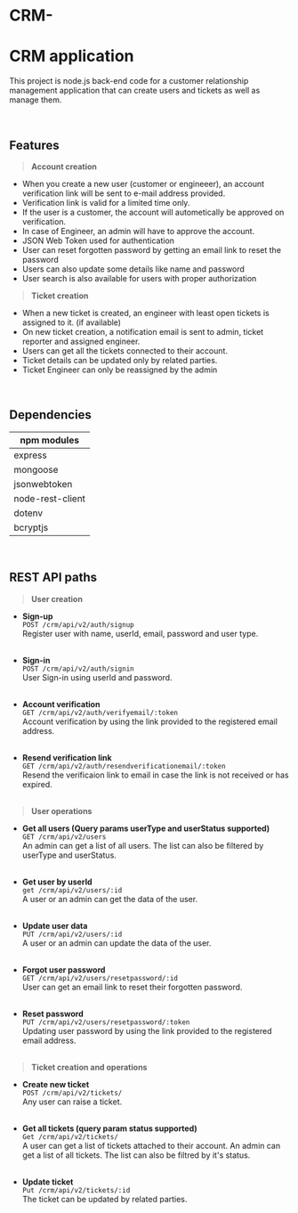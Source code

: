 # CRM-
# CRM application
This project is node.js back-end code for a customer relationship management application that can create users and tickets as well as manage them.

<br/>

## Features

>**Account creation**
- When you create a new user (customer or engineeer), an account verification link will be sent to e-mail address provided.
- Verification link is valid for a limited time only.
- If the user is a customer, the account will autometically be approved on verification.
- In case of Engineer, an admin will have to approve the account.
- JSON Web Token used for authentication
- User can reset forgotten password by getting an email link to reset the password
- Users can also update some details like name and password
- User search is also available for users with proper authorization

>**Ticket creation**
- When a new ticket is created, an engineer with least open tickets is assigned to it. (if available)
- On new ticket creation, a notification email is sent to admin, ticket reporter and assigned engineer.
- Users can get all the tickets connected to their account.
- Ticket details can be updated only by related parties.
- Ticket Engineer can only be reassigned by the admin

<br/>

## Dependencies
|npm modules|
|-|
|express|
|mongoose|
|jsonwebtoken|
|node-rest-client|
|dotenv|
|bcryptjs|

<br/>

## REST API paths

>**User creation**

- **Sign-up**<br/>
`POST /crm/api/v2/auth/signup`<br/>
Register user with name, userId, email, password and user type.<br/><br/>

- **Sign-in**<br/>
`POST /crm/api/v2/auth/signin`<br/>
User Sign-in using userId and password.<br/><br/>

- **Account verification**<br/>
`GET /crm/api/v2/auth/verifyemail/:token`<br/>
Account verification by using the link provided to the registered email address.<br/><br/>

- **Resend verification link**<br/>
`GET /crm/api/v2/auth/resendverificationemail/:token`<br/>
Resend the verificaion link to email in case the link is not received or has expired.<br/><br/>

>**User operations**

- **Get all users (Query params userType and userStatus supported)**<br/>
`GET /crm/api/v2/users`<br/>
An admin can get a list of all users. The list can also be filtered by userType and userStatus.<br/><br/>

- **Get user by userId**<br/>
`get /crm/api/v2/users/:id`<br/>
A user or an admin can get the data of the user.<br/><br/>

- **Update user data**<br/>
`PUT /crm/api/v2/users/:id`<br/>
A user or an admin can update the data of the user.<br/><br/>

- **Forgot user password**<br/>
`GET /crm/api/v2/users/resetpassword/:id`<br/>
User can get an email link to reset their forgotten password.<br/><br/>

- **Reset password**<br/>
`PUT /crm/api/v2/users/resetpassword/:token`<br/>
Updating user password by using the link provided to the registered email address.<br/><br/>

>**Ticket creation and operations**

- **Create new ticket**<br/>
`POST /crm/api/v2/tickets/`<br/>
Any user can raise a ticket.<br/><br/>

- **Get all tickets (query param status supported)**<br/>
`Get /crm/api/v2/tickets/`<br/>
A user can get a list of tickets attached to their account. An admin can get a list of all tickets. The list can also be filtred by it's status.<br/><br/> 

- **Update ticket**<br/>
`Put /crm/api/v2/tickets/:id`<br/>
The ticket can be updated by related parties.
